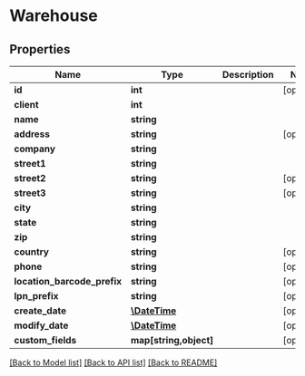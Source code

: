 # Warehouse

## Properties
Name | Type | Description | Notes
------------ | ------------- | ------------- | -------------
**id** | **int** |  | [optional] 
**client** | **int** |  | 
**name** | **string** |  | 
**address** | **string** |  | [optional] 
**company** | **string** |  | 
**street1** | **string** |  | 
**street2** | **string** |  | [optional] 
**street3** | **string** |  | [optional] 
**city** | **string** |  | 
**state** | **string** |  | 
**zip** | **string** |  | 
**country** | **string** |  | [optional] 
**phone** | **string** |  | [optional] 
**location_barcode_prefix** | **string** |  | [optional] 
**lpn_prefix** | **string** |  | [optional] 
**create_date** | [**\DateTime**](\DateTime.md) |  | [optional] 
**modify_date** | [**\DateTime**](\DateTime.md) |  | [optional] 
**custom_fields** | **map[string,object]** |  | [optional] 

[[Back to Model list]](../README.md#documentation-for-models) [[Back to API list]](../README.md#documentation-for-api-endpoints) [[Back to README]](../README.md)


